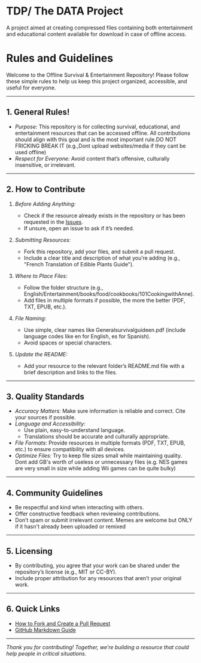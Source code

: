 # TDP/ The DATA Project
A project aimed at creating compressed files containing both entertainment and educational content available for download in case of offline access.

# Rules and Guidelines

Welcome to the Offline Survival & Entertainment Repository! Please follow these simple rules to help us keep this project organized, accessible, and useful for everyone.

---

## 1. General Rules!
- *Purpose:* This repository is for collecting survival, educational, and entertainment resources that can be accessed offline. All contributions should align with this goal and is the most important rule.DO NOT FRICKING BREAK IT (e.g.,Dont upload websites/media if they cant be used offline)  
- *Respect for Everyone:* Avoid content that’s offensive, culturally insensitive, or irrelevant.

---

## 2. How to Contribute
1. *Before Adding Anything:*
   - Check if the resource already exists in the repository or has been requested in the [Issues](https://github.com/SDdsdfl/Project-D/issues).
   - If unsure, open an issue to ask if it’s needed.
   
2. *Submitting Resources:*
   - Fork this repository, add your files, and submit a pull request.
   - Include a clear title and description of what you’re adding (e.g., "French Translation of Edible Plants Guide").

3. *Where to Place Files:*
   - Follow the folder structure (e.g., English/Entertainment/books/food/cookbooks/101CookingwithAnne).
   - Add files in multiple formats if possible, the more the better (PDF, TXT, EPUB, etc.).

4. *File Naming:*
   - Use simple, clear names like Generalsurvivalguideen.pdf (include language codes like en for English, es for Spanish).
   - Avoid spaces or special characters.

5. *Update the README:*
   - Add your resource to the relevant folder’s README.md file with a brief description and links to the files.

---

## 3. Quality Standards
- *Accuracy Matters:* Make sure information is reliable and correct. Cite your sources if possible.
- *Language and Accessibility:*
  - Use plain, easy-to-understand language.
  - Translations should be accurate and culturally appropriate.
- *File Formats:* Provide resources in multiple formats (PDF, TXT, EPUB, etc.) to ensure compatibility with all devices.
- *Optimize Files:* Try to keep file sizes small while maintaining quality. Dont add GB's worth of useless or unnecessary files (e.g. NES games are very small in size while adding Wii games can be quite bulky)

---

## 4. Community Guidelines
- Be respectful and kind when interacting with others.
- Offer constructive feedback when reviewing contributions.
- Don’t spam or submit irrelevant content. Memes are welcome but ONLY if it hasn't already been uploaded or remixed

---

## 5. Licensing
- By contributing, you agree that your work can be shared under the repository’s license (e.g., MIT or CC-BY).  
- Include proper attribution for any resources that aren’t your original work.

---

## 6. Quick Links
- [How to Fork and Create a Pull Request](https://docs.github.com/en/get-started/quickstart/fork-a-repo)  
- [GitHub Markdown Guide](https://www.markdownguide.org/basic-syntax/)  

---

*Thank you for contributing! Together, we’re building a resource that could help people in critical situations.*


